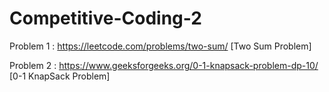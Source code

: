# Competitive-Coding-2

Problem 1 : https://leetcode.com/problems/two-sum/ [Two Sum Problem]


Problem 2 : https://www.geeksforgeeks.org/0-1-knapsack-problem-dp-10/ [0-1 KnapSack Problem]
